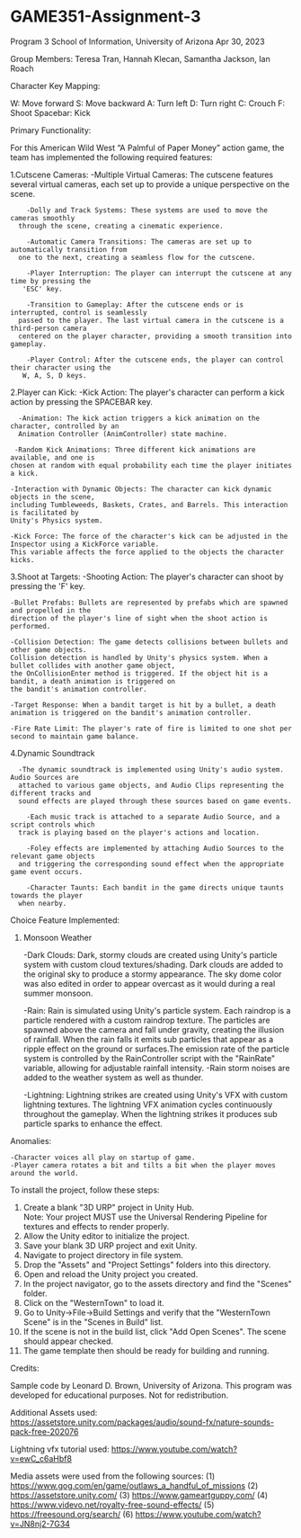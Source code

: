 # GAME351-Assignment-3
Program 3
School of Information, University of Arizona
Apr 30, 2023


Group Members: Teresa Tran, Hannah Klecan, Samantha Jackson, Ian Roach 


Character Key Mapping:


W: Move forward
S: Move backward
A: Turn left
D: Turn right
C: Crouch
F: Shoot 
Spacebar: Kick 


Primary Functionality:


For this American Wild West “A Palmful of Paper Money” action game, the team has implemented the following required features:


1.Cutscene Cameras:
        -Multiple Virtual Cameras: The cutscene features several virtual cameras, each set 
	   up to provide a unique perspective on the scene.

        -Dolly and Track Systems: These systems are used to move the cameras smoothly 
	  through the scene, creating a cinematic experience. 

        -Automatic Camera Transitions: The cameras are set up to automatically transition from 
	  one to the next, creating a seamless flow for the cutscene.

        -Player Interruption: The player can interrupt the cutscene at any time by pressing the 
	   'ESC' key.

        -Transition to Gameplay: After the cutscene ends or is interrupted, control is seamlessly 
	  passed to the player. The last virtual camera in the cutscene is a third-person camera 
	  centered on the player character, providing a smooth transition into gameplay.

        -Player Control: After the cutscene ends, the player can control their character using the 
	   W, A, S, D keys.


2.Player can Kick:
        -Kick Action: The player's character can perform a kick action by pressing the 
	   SPACEBAR key.

	  -Animation: The kick action triggers a kick animation on the character, controlled by an 
	  Animation Controller (AnimController) state machine.

	 -Random Kick Animations: Three different kick animations are available, and one is 
	chosen at random with equal probability each time the player initiates a kick.

	-Interaction with Dynamic Objects: The character can kick dynamic objects in the scene, 
	including Tumbleweeds, Baskets, Crates, and Barrels. This interaction is facilitated by 
	Unity's Physics system.

	-Kick Force: The force of the character's kick can be adjusted in the Inspector using a KickForce variable. 
	This variable affects the force applied to the objects the character kicks.


3.Shoot at Targets:
	-Shooting Action: The player's character can shoot by pressing the 'F' key.

	-Bullet Prefabs: Bullets are represented by prefabs which are spawned and propelled in the 
	direction of the player's line of sight when the shoot action is performed.

	-Collision Detection: The game detects collisions between bullets and other game objects.
	Collision detection is handled by Unity's physics system. When a bullet collides with another game object, 
	the OnCollisionEnter method is triggered. If the object hit is a bandit, a death animation is triggered on 
	the bandit's animation controller.

	-Target Response: When a bandit target is hit by a bullet, a death animation is triggered on the bandit's animation controller.

	-Fire Rate Limit: The player's rate of fire is limited to one shot per second to maintain game balance.


4.Dynamic Soundtrack
        
	  -The dynamic soundtrack is implemented using Unity's audio system. Audio Sources are 
	  attached to various game objects, and Audio Clips representing the different tracks and 
	  sound effects are played through these sources based on game events.

        -Each music track is attached to a separate Audio Source, and a script controls which 
	  track is playing based on the player's actions and location.

        -Foley effects are implemented by attaching Audio Sources to the relevant game objects 
	  and triggering the corresponding sound effect when the appropriate game event occurs.        

        -Character Taunts: Each bandit in the game directs unique taunts towards the player 
	  when nearby.

Choice Feature Implemented:

1. Monsoon Weather
	
	-Dark Clouds: Dark, stormy clouds are created using Unity's particle system with custom cloud textures/shading. 
	Dark clouds are added to the original sky to produce a stormy appearance. The sky dome color was also edited in 
	order to appear overcast as it would during a real summer monsoon. 

	-Rain: Rain is simulated using Unity's particle system. Each raindrop is a particle rendered with a custom raindrop texture. 
	The particles are spawned above the camera and fall under gravity, creating the illusion of rainfall. When the rain falls 
	it emits sub particles that appear as a ripple effect on the ground or surfaces.The emission rate of the particle system is 
	controlled by the RainController script with the "RainRate" variable, allowing for adjustable rainfall intensity.
	-Rain storm noises are added to the weather system as well as thunder. 

	-Lightning: Lightning strikes are created using Unity's VFX with custom lightning textures. The lightning VFX animation cycles 
	continuously throughout the gameplay. When the lightning strikes it produces sub particle sparks to enhance the effect.  

Anomalies: 

	-Character voices all play on startup of game.
	-Player camera rotates a bit and tilts a bit when the player moves around the world.

To install the project, follow these steps:


1) Create a blank "3D URP" project in Unity Hub.  
   Note: Your project MUST use the Universal
   Rendering Pipeline for textures and effects
   to render properly.
2) Allow the Unity editor to initialize the project.
3) Save your blank 3D URP project and exit Unity.
4) Navigate to project directory in file system.
5) Drop the "Assets" and "Project Settings" folders
   into this directory.
6) Open and reload the Unity project you created.
7) In the project navigator, go to the assets directory
   and find the "Scenes" folder.
8) Click on the "WesternTown" to load it.
7) Go to Unity->File->Build Settings and verify that
   the "WesternTown Scene" is in the "Scenes in Build"
   list.
8) If the scene is not in the build list, click
   "Add Open Scenes". The scene should appear checked.
9) The game template then should be ready for building
   and running.


Credits:
 
Sample code by Leonard D. Brown, University of Arizona.
This program was developed for educational purposes. Not
for redistribution.


Additional Assets used:
https://assetstore.unity.com/packages/audio/sound-fx/nature-sounds-pack-free-202076


Lightning vfx tutorial used:
https://www.youtube.com/watch?v=ewC_c6aHbf8


Media assets were used from the following sources:
(1) https://www.gog.com/en/game/outlaws_a_handful_of_missions
(2) https://assetstore.unity.com/
(3) https://www.gameartguppy.com/
(4) https://www.videvo.net/royalty-free-sound-effects/
(5) https://freesound.org/search/
(6) https://www.youtube.com/watch?v=JN8nj2-7G34
